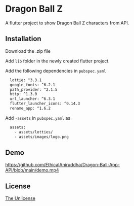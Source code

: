 
# Dragon Ball Z

A flutter project to show Dragon Ball Z characters from API.


## Installation

Download the .zip file

Add ```lib``` folder in the newly created flutter project.


Add the following dependencies in ```pubspec.yaml```
```bash
  lottie: ^3.3.1
  google_fonts: ^6.2.1
  path_provider: ^2.1.5
  http: ^1.3.0
  url_launcher: ^6.3.1
  flutter_launcher_icons: ^0.14.3
  rename_app: ^1.6.2
```

Add ```-assets``` in ```pubspec.yaml``` as
```bash
  assets:
    - assets/lotties/
    - assets/images/logo.png
```

    
## Demo

https://github.com/EthicalAniruddha/Dragon-Ball-App-API/blob/main/demo.mp4


## License

[The Unlicense](https://choosealicense.com/licenses/unlicense/)

